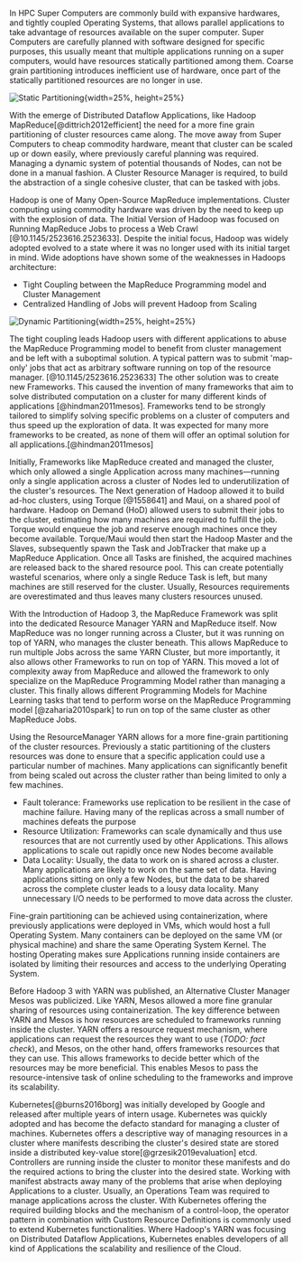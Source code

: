 In HPC Super Computers are commonly build with expansive hardwares, and tightly coupled Operating Systems, that allows parallel applications to take advantage of resources available on the super computer. Super Computers are carefully planned with software designed for specific purposes, this usually meant that multiple applications running on a super computers, would have resources statically partitioned among them. Coarse grain partitioning introduces inefficient use of hardware, once part of the statically partitioned resources are no longer in use.

![Static Partitioning](graphics/static_partitioning.png){width=25%, height=25%}

With the emerge of Distributed Dataflow Applications, like Hadoop MapReduce[@dittrich2012efficient] the need for a more fine grain partitioning of cluster resources came along. The move away from Super Computers to cheap commodity hardware, meant that cluster can be scaled up or down easily, where previously careful planning was required. Managing a dynamic system of potential thousands of Nodes, can not be done in a manual fashion. A Cluster Resource Manager is required, to build the abstraction of a single cohesive cluster, that can be tasked with jobs.

Hadoop is one of Many Open-Source MapReduce implementations. Cluster computing using commodity hardware was driven by the need to keep up with the explosion of data.
The Initial Version of Hadoop was focused on Running MapReduce Jobs to process a Web Crawl [@10.1145/2523616.2523633]. Despite the initial focus, Hadoop was widely adopted evolved to a state where it was no longer used with its initial target in mind. Wide adoptions have shown some of the weaknesses in Hadoops architecture:
- Tight Coupling between the MapReduce Programming model and Cluster Management
- Centralized Handling of Jobs will prevent Hadoop from Scaling

![Dynamic Partitioning](graphics/dynamic_partitioning.png){width=25%, height=25%}

The tight coupling leads Hadoop users with different applications to abuse the MapReduce Programming model to benefit from cluster management and be left with a suboptimal solution. A typical pattern was to submit 'map-only' jobs that act as arbitrary software running on top of the resource manager. [@10.1145/2523616.2523633]
The other solution was to create new Frameworks. This caused the invention of many frameworks that aim to solve distributed computation on a cluster for many different kinds of applications [@hindman2011mesos].
Frameworks tend to be strongly tailored to simplify solving specific problems on a cluster of computers and thus speed up the exploration of data. It was expected for many more frameworks to be created, as none of them will offer an optimal solution for all applications.[@hindman2011mesos]

Initially, Frameworks like MapReduce created and managed the cluster, which only allowed a single Application across many machines—running only a single application across a cluster of Nodes led to underutilization of the cluster's resources. The Next generation of Hadoop allowed it to build ad-hoc clusters, using Torque [@1558641] and Maui, on a shared pool of hardware. Hadoop on Demand (HoD) allowed users to submit their jobs to the cluster, estimating how many machines are required to fulfill the job. Torque would enqueue the job and reserve enough machines once they become available. Torque/Maui would then start the Hadoop Master and the Slaves, subsequently spawn the Task and JobTracker that make up a MapReduce Application. Once all Tasks are finished, the acquired machines are released back to the shared resource pool.
This can create potentially wasteful scenarios, where only a single Reduce Task is left, but many machines are still reserved for the cluster. Usually, Resources requirements are overestimated and thus leaves many clusters resources unused.

With the Introduction of Hadoop 3, the MapReduce Framework was split into the dedicated Resource Manager YARN and MapReduce itself. Now MapReduce was no longer running across a Cluster, but it was running on top of YARN, who manages the cluster beneath. This allows MapReduce to run multiple Jobs across the same YARN Cluster, but more importantly, it also allows other Frameworks to run on top of YARN. This moved a lot of complexity away from MapReduce and allowed the framework to only specialize on the MapReduce Programming Model rather than managing a cluster. This finally allows different Programming Models for Machine Learning tasks that tend to perform worse on the MapReduce Programming model [@zaharia2010spark] to run on top of the same cluster as other MapReduce Jobs.

Using the ResourceManager YARN allows for a more fine-grain partitioning of the cluster resources. Previously a static partitioning of the clusters resources was done to ensure that a specific application could use a particular number of machines. Many applications can significantly benefit from being scaled out across the cluster rather than being limited to only a few machines.
 - Fault tolerance: Frameworks use replication to be resilient in the case of machine failure. Having many of the replicas across a small number of machines defeats the purpose
 - Resource Utilization: Frameworks can scale dynamically and thus use resources that are not currently used by other Applications. This allows applications to scale out rapidly once new Nodes become available
 - Data Locality: Usually, the data to work on is shared across a cluster. Many applications are likely to work on the same set of data. Having applications sitting on only a few Nodes, but the data to be shared across the complete cluster leads to a lousy data locality. Many unnecessary I/O needs to be performed to move data across the cluster.

Fine-grain partitioning can be achieved using containerization, where previously applications were deployed in VMs, which would host a full Operating System. Many containers can be deployed on the same VM (or physical machine) and share the same Operating System Kernel. The hosting Operating makes sure Applications running inside containers are isolated by limiting their resources and access to the underlying Operating System.

Before Hadoop 3 with YARN was published, an Alternative Cluster Manager Mesos was publicized. Like YARN, Mesos allowed a more fine granular sharing of resources using containerization.
The key difference between YARN and Mesos is how resources are scheduled to frameworks running inside the cluster. YARN offers a resource request mechanism, where applications can request the resources they want to use (*TODO: fact check*), and Mesos, on the other hand, offers frameworks resources that they can use. This allows frameworks to decide better which of the resources may be more beneficial. This enables Mesos to pass the resource-intensive task of online scheduling to the frameworks and improve its scalability.

Kubernetes[@burns2016borg] was initially developed by Google and released after multiple years of intern usage. Kubernetes was quickly adopted and has become the defacto standard for managing a cluster of machines.
Kubernetes offers a descriptive way of managing resources in a cluster where manifests describing the cluster's desired state are stored inside a distributed key-value store[@grzesik2019evaluation] etcd. Controllers are running inside the cluster to monitor these manifests and do the required actions to bring the cluster into the desired state. 
Working with manifest abstracts away many of the problems that arise when deploying Applications to a cluster. Usually, an Operations Team was required to manage applications across the cluster. 
With Kubernetes offering the required building blocks and the mechanism of a control-loop, the operator pattern in combination with Custom Resource Definitions is commonly used to extend Kubernetes functionalities. Where Hadoop's YARN was focusing on Distributed Dataflow Applications, Kubernetes enables developers of all kind of Applications the scalability and resilience of the Cloud.

